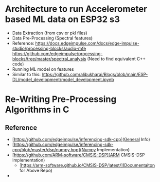 # Architecture to run Accelerometer based ML data on ESP32 s3

* Data Extraction (from csv or pkl files)
* Data Pre-Processing (Spectral features)
* Reference: <https://docs.edgeimpulse.com/docs/edge-impulse-studio/processing-blocks/audio-mfe>
             <https://github.com/edgeimpulse/processing-blocks/tree/master/spectral_analysis>
                 (Need to find equivalent C++ code)
* Running ML model on features
* Similar to this: https://github.com/alibukharai/Blogs/blob/main/ESP-DL/model_development/model_development.ipynb

# Re-Writing Pre-Processing Algorithms in C

## Reference
* [https://github.com/edgeimpulse/inferencing-sdk-cpp](General Info)
* [https://github.com/edgeimpulse/inferencing-sdk-cpp/blob/master/dsp/numpy.hpp](Numpy Implementation)
* [https://github.com/ARM-software/CMSIS-DSP](ARM CMSIS-DSP Implementation)
  * [https://arm-software.github.io/CMSIS-DSP/latest/](Documentaiton for Above Repo)
* 
